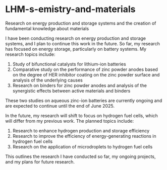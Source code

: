 # LHM-s-emistry-and-materials
Research on energy production and storage systems and the creation of fundamental knowledge about materials



I have been conducting research on energy production and storage systems, and I plan to continue this work in the future. So far, my research has focused on energy storage, particularly on battery systems. My research topics include:

1.	Study of bifunctional catalysts for lithium-ion batteries
2.	Comparative study on the performance of zinc powder anodes based on the degree of HER inhibitor coating on the zinc powder surface and analysis of the underlying causes
3.	Research on binders for zinc powder anodes and analysis of the synergistic effects between active materials and binders

These two studies on aqueous zinc-ion batteries are currently ongoing and are expected to continue until the end of June 2025.

In the future, my research will shift to focus on hydrogen fuel cells, which will differ from my previous work. The planned topics include:

1.	Research to enhance hydrogen production and storage efficiency
2.	Research to improve the efficiency of energy-generating reactions in hydrogen fuel cells
3.	Research on the application of microdroplets to hydrogen fuel cells

This outlines the research I have conducted so far, my ongoing projects, and my plans for future research.
